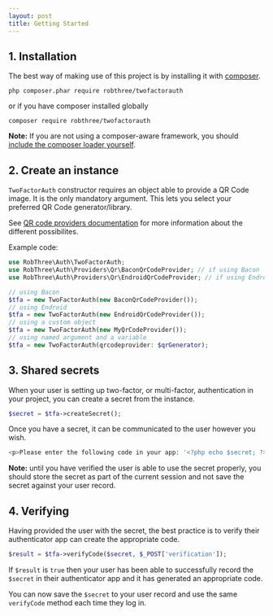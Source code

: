 ```yaml
---
layout: post
title: Getting Started
---
```


## 1. Installation

The best way of making use of this project is by installing it with [composer](https://getcomposer.org/doc/01-basic-usage.md).

```
php composer.phar require robthree/twofactorauth
```

or if you have composer installed globally

```
composer require robthree/twofactorauth
```

**Note:** If you are not using a composer-aware framework, you should [include the composer loader yourself](https://getcomposer.org/doc/01-basic-usage.md#autoloading).

## 2. Create an instance

`TwoFactorAuth` constructor requires an object able to provide a QR Code image. It is the only mandatory argument. This lets you select your preferred QR Code generator/library.

See [QR code providers documentation](docs/qr-codes.md) for more information about the different possibilites.

Example code:

```php
use RobThree\Auth\TwoFactorAuth;
use RobThree\Auth\Providers\Qr\BaconQrCodeProvider; // if using Bacon
use RobThree\Auth\Providers\Qr\EndroidQrCodeProvider; // if using Endroid

// using Bacon
$tfa = new TwoFactorAuth(new BaconQrCodeProvider());
// using Endroid
$tfa = new TwoFactorAuth(new EndroidQrCodeProvider());
// using a custom object
$tfa = new TwoFactorAuth(new MyQrCodeProvider());
// using named argument and a variable
$tfa = new TwoFactorAuth(qrcodeprovider: $qrGenerator);
```

## 3. Shared secrets

When your user is setting up two-factor, or multi-factor, authentication in your project, you can create a secret from the instance.

```php
$secret = $tfa->createSecret();
```

Once you have a secret, it can be communicated to the user however you wish.

```php
<p>Please enter the following code in your app: '<?php echo $secret; ?>'</p>
```

**Note:** until you have verified the user is able to use the secret properly, you should store the secret as part of the current session and not save the secret against your user record.

## 4. Verifying

Having provided the user with the secret, the best practice is to verify their authenticator app can create the appropriate code.

```php
$result = $tfa->verifyCode($secret, $_POST['verification']);
```

If `$result` is `true` then your user has been able to successfully record the `$secret` in their authenticator app and it has generated an appropriate code.

You can now save the `$secret` to your user record and use the same `verifyCode` method each time they log in.
